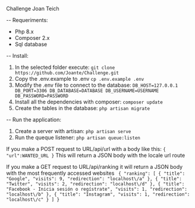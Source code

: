 Challenge Joan Teich
 
-- Requeriments:
  * Php 8.x
  * Composer 2.x
  * Sql database

-- Install:
  1. In the selected folder execute:
        `git clone https://github.com/Joante/Challenge.git`
  2. Copy the .env.example to .env
        `cp .env.example .env`
  3. Modify the .env file to connect to the database:
    `
      DB_HOST=127.0.0.1
      DB_PORT=3306
      DB_DATABASE=DATABASE
      DB_USERNAME=USERNAME
      DB_PASSWORD=PASSWORD
     `
  4. Install all the dependencies with composer:
        `composer update`
  5. Create the tables in the database:
        `php artisan migrate`

-- Run the application:
  1. Create a server with artisan:
        `php artisan serve`
  2. Run the queque listener:
       `php artisan queue:listen`

    
If you make a POST request to URL/api/url with a body like this:
    `
    {
        "url":WANTED_URL
    }
    `
This will return a JSON body with the locale url route

If you make a GET request to URL/api/ranking it will return a JSON body with the most frequently accessed websites
    `
    {
         "ranking": [
            {
                "title": "Google",
                "visits": 9,
                "redirection": "localhost\/a"
            },
            {
                "title": "Twitter",
                "visits": 2,
                "redirection": "localhost\/d"
            },
            {
                "title": "Facebook - Inicia sesión o regístrate",
                "visits": 1,
                "redirection": "localhost\/b"
            },
            {
                "title": "Instagram",
                "visits": 1,
                "redirection": "localhost\/c"
            }
        ]
    }`
